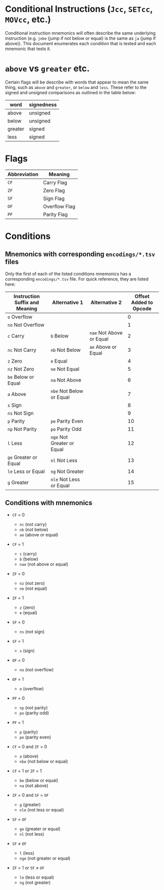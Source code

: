 # Conditional Instructions (`Jcc`, `SETcc`, `MOVcc`, etc.)

Conditional instruction mnemonics will often describe the same underlying
instruction (e.g. `jnbe` (jump if not below or equal) is the same as `ja` (jump
if above)). This document enumerates each condition that is tested and each
mnemonic that tests it.

# `above` vs `greater` etc.
Certain flags will be describe with words that appear to mean the same thing,
such as `above` and `greater`, or `below` and `less`. These refer to the signed
and unsigned comparisons as outlined in the table below:

| word    | signedness |
|---------|------------|
| above   | unsigned   |
| below   | unsigned   |
| greater | signed     |
| less    | signed     |

# Flags

| Abbreviation | Meaning       |
|--------------|---------------|
| `CF`         | Carry Flag    |
| `ZF`         | Zero Flag     |
| `SF`         | Sign Flag     |
| `OF`         | Overflow Flag |
| `PF`         | Parity Flag   |

# Conditions

## Mnemonics with corresponding `encodings/*.tsv` files

Only the first of each of the listed conditions mnemonics has a corresponding `encodings/*.tsv` file. For quick reference, they are listed here:

| Instruction Suffix and Meaning | Alternative 1              | Alternative 2              | Offset Added to Opcode |
| -----------------------------  | -------------------------  | -------------------------- | ---------------------- |
| `o`   Overflow                 |                            |                            | 0                      |
| `no`  Not Overflow             |                            |                            | 1                      |
| `c`   Carry                    | `b`   Below                | `nae` Not Above or Equal   | 2                      |
| `nc`  Not Carry                | `nb`  Not Below            | `ae`  Above or Equal       | 3                      |
| `z`   Zero                     | `e`   Equal                |                            | 4                      |
| `nz`  Not Zero                 | `ne`  Not Equal            |                            | 5                      |
| `be`  Below or Equal           | `na`  Not Above            |                            | 6                      |
| `a`   Above                    | `nbe` Not Below or Equal   |                            | 7                      |
| `s`   Sign                     |                            |                            | 8                      |
| `ns`  Not Sign                 |                            |                            | 9                      |
| `p`   Parity                   | `pe`  Parity Even          |                            | 10                     |
| `np`  Not Parity               | `po`  Parity Odd           |                            | 11                     |
| `l`   Less                     | `nge` Not Greater or Equal |                            | 12                     |
| `ge`  Greater or Equal         | `nl`  Not Less             |                            | 13                     |
| `le`  Less or Equal            | `ng`  Not Greater          |                            | 14                     |
| `g`   Greater                  | `nle` Not Less or Equal    |                            | 15                     |

## Conditions with mnemonics
 - `CF` = 0
   - `nc` (not carry)
   - `nb` (not below)
   - `ae` (above or equal)

 - `CF` = 1
   - `c` (carry)
   - `b` (below)
   - `nae` (not above or equal)

 - `ZF` = 0
   - `nz` (not zero)
   - `ne` (not equal)

 - `ZF` = 1
   - `z` (zero)
   - `e` (equal)

 - `SF` = 0
   - `ns` (not sign)

 - `SF` = 1
   - `s` (sign)

 - `OF` = 0
   - `no` (not overflow)

 - `OF` = 1
   - `o` (overflow)

 - `PF` = 0
   - `np` (not parity)
   - `po` (parity odd)

 - `PF` = 1
   - `p` (parity)
   - `pe` (parity even)

 - `CF` = 0 and `ZF` = 0
   - `a` (above)
   - `nbe` (not below or equal)

 - `CF` = 1 or `ZF` = 1
   - `be` (below or equal)
   - `na` (not above)

 - `ZF` = 0 and `SF` = `OF`
   - `g` (greater)
   - `nle` (not less or equal)

 - `SF` = `OF`
   - `ge` (greater or equal)
   - `nl` (not less)

 - `SF` ≠ `OF`
   - `l` (less)
   - `nge` (not greater or equal)

 - `ZF` = 1 or `SF` ≠ `OF`
   - `le` (less or equal)
   - `ng` (not greater)
